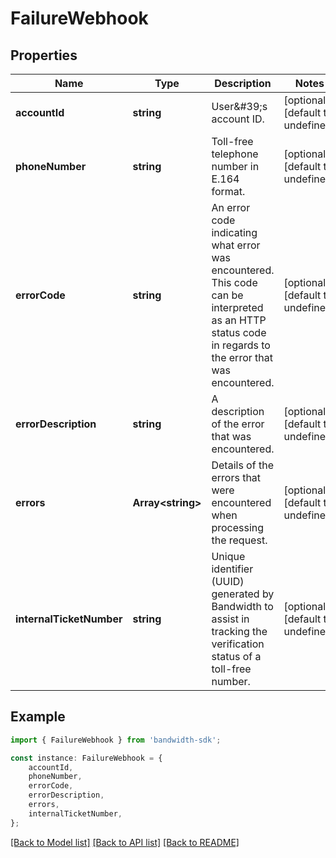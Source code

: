 # FailureWebhook


## Properties

Name | Type | Description | Notes
------------ | ------------- | ------------- | -------------
**accountId** | **string** | User\&#39;s account ID. | [optional] [default to undefined]
**phoneNumber** | **string** | Toll-free telephone number in E.164 format. | [optional] [default to undefined]
**errorCode** | **string** | An error code indicating what error was encountered. This code can be interpreted as an HTTP status code in regards to the error that was encountered. | [optional] [default to undefined]
**errorDescription** | **string** | A description of the error that was encountered. | [optional] [default to undefined]
**errors** | **Array&lt;string&gt;** | Details of the errors that were encountered when processing the request. | [optional] [default to undefined]
**internalTicketNumber** | **string** | Unique identifier (UUID) generated by Bandwidth to assist in tracking the verification status of a toll-free number. | [optional] [default to undefined]

## Example

```typescript
import { FailureWebhook } from 'bandwidth-sdk';

const instance: FailureWebhook = {
    accountId,
    phoneNumber,
    errorCode,
    errorDescription,
    errors,
    internalTicketNumber,
};
```

[[Back to Model list]](../README.md#documentation-for-models) [[Back to API list]](../README.md#documentation-for-api-endpoints) [[Back to README]](../README.md)
